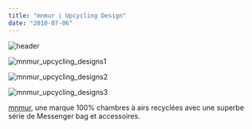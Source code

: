 ```yaml
---
title: "mnmur | Upcycling Design"
date: "2010-07-06"
---
```


![](/uploads/header.gif "header")

![](/uploads/mnmur_upcycling_designs1.jpg "mnmur_upcycling_designs1")

![](/uploads/mnmur_upcycling_designs2.jpg "mnmur_upcycling_designs2")

![](/uploads/mnmur_upcycling_designs3.jpg "mnmur_upcycling_designs3")

[mnmur](http://www.mnmur.com), une marque 100% chambres à airs recyclées avec une superbe série de Messenger bag et accessoires.
